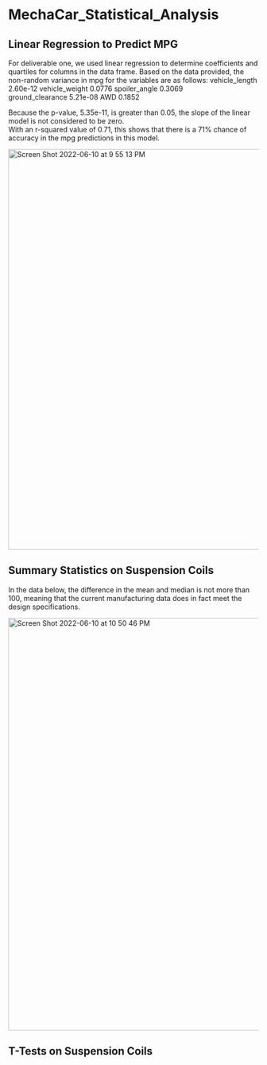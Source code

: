 # MechaCar_Statistical_Analysis

## Linear Regression to Predict MPG
For deliverable one, we used linear regression to determine coefficients and quartiles for columns in the data frame.  Based on the data provided, the non-random variance in mpg for the variables are as follows:
vehicle_length    2.60e-12
vehicle_weight    0.0776
spoiler_angle     0.3069    
ground_clearance  5.21e-08
AWD               0.1852 

Because the p-value, 5.35e-11, is greater than 0.05, the slope of the linear model is not considered to be zero.  
With an r-squared value of 0.71, this shows that there is a 71% chance of accuracy in the mpg predictions in this model.

<img width="804" alt="Screen Shot 2022-06-10 at 9 55 13 PM" src="https://user-images.githubusercontent.com/100445222/173168229-108045b5-162f-4f04-96f6-1c454a9a0944.png">


## Summary Statistics on Suspension Coils

In the data below, the difference in the mean and median is not more than 100, meaning that the current manufacturing data does in fact meet the design specifications.  

<img width="828" alt="Screen Shot 2022-06-10 at 10 50 46 PM" src="https://user-images.githubusercontent.com/100445222/173169876-1ce86b72-ef67-46ac-897d-fd951708c168.png">


## T-Tests on Suspension Coils

